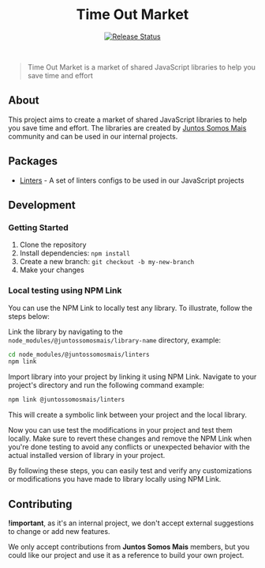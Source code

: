 <div align="center">
  <h1>Time Out Market</h1>
  <p>
    <a href="https://github.com/juntossomosmais/atomium/actions/workflows/release-and-publish-packages.yml">
      <img
        alt="Release Status"
        src="https://img.shields.io/github/actions/workflow/status/juntossomosmais/atomium/release-and-publish-packages.yml?label=Release%20Status"
      />
    </a>
  </p>
  <br />
</div>

> Time Out Market is a market of shared JavaScript libraries to help you save time and effort

## About

This project aims to create a market of shared JavaScript libraries to help you save time and effort. The libraries are created by [Juntos Somos Mais](https://github.com/juntossomosmais) community and can be used in our internal projects.

## Packages

- [Linters](packages/linters/README.md) - A set of linters configs to be used in our JavaScript projects

## Development

### Getting Started

1. Clone the repository
2. Install dependencies: `npm install`
3. Create a new branch: `git checkout -b my-new-branch`
4. Make your changes

### Local testing using NPM Link

You can use the NPM Link to locally test any library. To illustrate, follow the steps below:

Link the library by navigating to the `node_modules/@juntossomosmais/library-name` directory, example:

```bash
cd node_modules/@juntossomosmais/linters
npm link
```

Import library into your project by linking it using NPM Link. Navigate to your project's directory and run the following command example:

```bash
npm link @juntossomosmais/linters
```

This will create a symbolic link between your project and the local library.

Now you can use test the modifications in your project and test them locally. Make sure to revert these changes and remove the NPM Link when you're done testing to avoid any conflicts or unexpected behavior with the actual installed version of library in your project.

By following these steps, you can easily test and verify any customizations or modifications you have made to library locally using NPM Link.

## Contributing

**!important**, as it's an internal project, we don't accept external suggestions to change or add new features.

We only accept contributions from **Juntos Somos Mais** members, but you could like our project and use it as a reference to build your own project.
